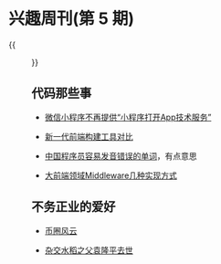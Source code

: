 # 兴趣周刊(第 5 期)

{{<figure src="https://jiangbao-1258001083.cos.ap-shanghai.myqcloud.com/2021msi.jpeg" title="2021 MSI rng夺冠之夜">}}
<!--more-->

## 代码那些事
* [微信小程序不再提供“小程序打开App技术服务”](https://developers.weixin.qq.com/community/develop/doc/000c04d94c0588744a2cf4d9c5bc09)

* [新一代前端构建工具对比](https://css-tricks.com/comparing-the-new-generation-of-build-tools/)

* [中国程序员容易发音错误的单词](https://github.com/shimohq/chinese-programmer-wrong-pronunciation)，有点意思

* [大前端领域Middleware几种实现方式](https://mp.weixin.qq.com/s?__biz=MjM5MTA1MjAxMQ==&mid=2651245858&idx=1&sn=067a886532065bd328c32385199e6efc)

## 不务正业的爱好

* [币圈风云](https://36kr.com/p/1231031442608769)

* [杂交水稻之父袁隆平去世](https://www.thepaper.cn/newsDetail_forward_106521)

